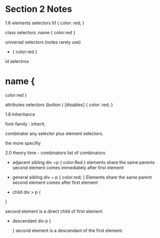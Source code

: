# Section 2 Notes
1.6
elements selectors 
h1 {
    color: red; 
}

class selectors
.name {
    color:red
}

universal selectors  (notes rarely use)
* {
    color:red 
}

id selectros 
# name {
 color:red
}

attributes selectors (button )
[disables] {
    color: red;
}
<!-- ------------------------------------------------- -->
1.8
Inheritance

font-family : inherit;

combinator
 any selector plus element selectors.

the more specifiy 

<!-- ------------------------------------------------- -->
2.0
theory time - combinators
list of combinators
- adjacent sibling
    div +p {
        color:Red
    }
elements share the same parents
second element comes immediately after first element

- general sibling
    div ~ p {
        color:red;
    }
Elements share the same parent
second element comes after first element

- child
div > p {

}

second element is a direct child of first element

- descendant
    div p {

    }
    second element is a descendant of the first element.

